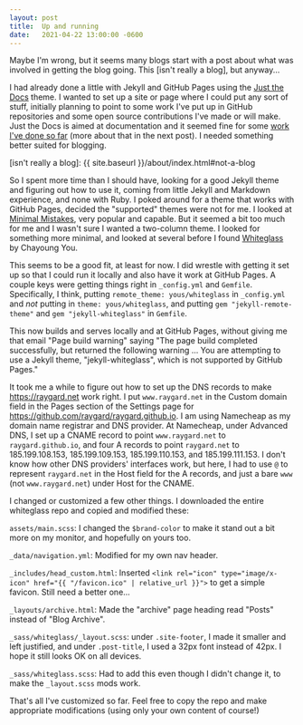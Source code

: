 ```yaml
---
layout: post
title:  Up and running
date:   2021-04-22 13:00:00 -0600
---
```


<!-- categories: do not work yet -->

Maybe I'm wrong, but it seems many blogs start with a post about what was involved in getting the blog going. This [isn't really a blog], but anyway...

I had already done a little with Jekyll and GitHub Pages using the [Just the Docs](https://github.com/pmarsceill/just-the-docs) theme. I wanted to set up a site or page where I could put any sort of stuff, initially planning to point to some work I've put up in GitHub repositories and some open source contributions I've made or will make. Just the Docs is aimed at documentation and it seemed fine for some [work I've done so far](https://raygard.github.io/giflzw/) (more about that in the next post). I needed something better suited for blogging.

<!-- more -->

[isn't really a blog]: {{ site.baseurl }}/about/index.html#not-a-blog

So I spent more time than I should have, looking for a good Jekyll theme and figuring out how to use it, coming from little Jekyll and Markdown experience, and none with Ruby. I poked around for a theme that works with GitHub Pages, decided the "supported" themes were not for me. I looked at [Minimal Mistakes](https://mmistakes.github.io/minimal-mistakes/), very popular and capable. But it seemed a bit too much for me and I wasn't sure I wanted a two-column theme. I looked for something more minimal, and looked at several before I found [Whiteglass](https://github.com/yous/whiteglass) by Chayoung You.

This seems to be a good fit, at least for now. I did wrestle with getting it set up so that I could run it locally and also have it work at GitHub Pages. A couple keys were getting things right in ``_config.yml`` and ``Gemfile``. Specifically, I think, putting ``remote_theme: yous/whiteglass`` in ``_config.yml`` and _not_ putting in ``theme: yous/whiteglass``, and putting 
``gem "jekyll-remote-theme"`` and ``gem "jekyll-whiteglass"`` in ``Gemfile``.

This now builds and serves locally and at GitHub Pages, without giving me that email "Page build warning" saying "The page build completed successfully, but returned the following warning ...  You are attempting to use a Jekyll theme, "jekyll-whiteglass", which is not supported by GitHub Pages."

It took me a while to figure out how to set up the DNS records to make <https://raygard.net> work right. I put ``www.raygard.net`` in the Custom domain field in the Pages section of the Settings page for <https://github.com/raygard/raygard.github.io>. I am using Namecheap as my domain name registrar and DNS provider. At Namecheap, under Advanced DNS, I set up a CNAME record to point ``www.raygard.net`` to ``raygard.github.io``, and four A records to point ``raygard.net`` to 185.199.108.153, 185.199.109.153, 185.199.110.153, and 185.199.111.153. I don't know how other DNS providers' interfaces work, but here, I had to use ``@`` to represent ``raygard.net`` in the Host field for the A records, and just a bare ``www`` (not ``www.raygard.net``) under Host for the CNAME.

I changed or customized a few other things. I downloaded the entire whiteglass repo and copied and modified these:

``assets/main.scss``: I changed the ``$brand-color`` to make it stand out a bit more on my monitor, and hopefully on yours too.

``_data/navigation.yml``: Modified for my own nav header.

``_includes/head_custom.html``: Inserted ``<link rel="icon" type="image/x-icon" href="{{ "/favicon.ico" | relative_url }}">`` to get a simple favicon. Still need a better one...

``_layouts/archive.html``: Made the "archive" page heading read "Posts" instead of "Blog Archive". 

``_sass/whiteglass/_layout.scss``: under ``.site-footer``, I made it smaller and left justified, and under ``.post-title``, I used a 32px font instead of 42px. I hope it still looks OK on all devices.

``_sass/whiteglass.scss``: Had to add this even though I didn't change it, to make the ``_layout.scss`` mods work.

That's all I've customized so far. Feel free to copy the repo and make appropriate modifications (using only your own content of course!)

